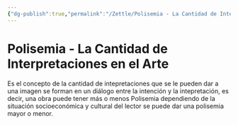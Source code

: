 ```yaml
---
{"dg-publish":true,"permalink":"/Zettle/Polisemia - La Cantidad de Interpretaciones en el Arte/","title":"Polisemia En El Arte","tags":["ZeType/Idea"],"created":"2023-04-24T16:59:19.239-05:00","updated":"2023-09-23T23:07:09.404-05:00"}
---
```



# Polisemia - La Cantidad de Interpretaciones en el Arte

Es el concepto de la cantidad de intepretaciones que se le pueden dar a una imagen se forman en un diálogo entre la intención y la intepretación, es decir, una obra puede tener más o menos Polisemia dependiendo de la situación socioeconómica y cultural del lector se puede dar una polisemia mayor o menor.

